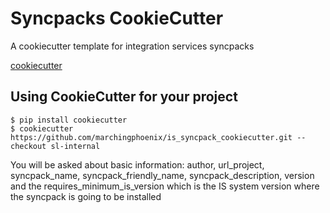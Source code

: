 Syncpacks CookieCutter
========================

A cookiecutter template for integration services syncpacks

[cookiecutter](https://github.com/audreyr/cookiecutter)

Using CookieCutter for your project
-----------------------------------

    $ pip install cookiecutter
    $ cookiecutter https://github.com/marchingphoenix/is_syncpack_cookiecutter.git --checkout sl-internal

You will be asked about basic information:
	author, url_project, syncpack_name, syncpack_friendly_name, syncpack_description, version and the requires_minimum_is_version which is the IS system version where the syncpack is going to be installed
